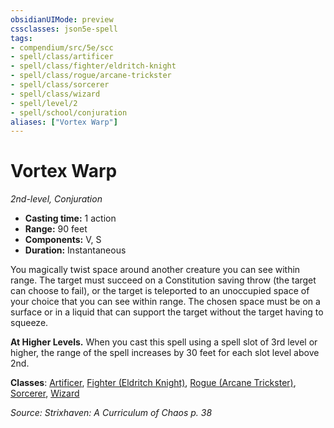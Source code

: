 ```yaml
---
obsidianUIMode: preview
cssclasses: json5e-spell
tags:
- compendium/src/5e/scc
- spell/class/artificer
- spell/class/fighter/eldritch-knight
- spell/class/rogue/arcane-trickster
- spell/class/sorcerer
- spell/class/wizard
- spell/level/2
- spell/school/conjuration
aliases: ["Vortex Warp"]
---
```

# Vortex Warp
*2nd-level, Conjuration*  

- **Casting time:** 1 action
- **Range:** 90 feet
- **Components:** V, S
- **Duration:** Instantaneous

You magically twist space around another creature you can see within range. The target must succeed on a Constitution saving throw (the target can choose to fail), or the target is teleported to an unoccupied space of your choice that you can see within range. The chosen space must be on a surface or in a liquid that can support the target without the target having to squeeze.

**At Higher Levels.** When you cast this spell using a spell slot of 3rd level or higher, the range of the spell increases by 30 feet for each slot level above 2nd.

**Classes**: [Artificer](artificer-tce.md), [Fighter (Eldritch Knight)](fighter-eldritch-knight.md), [Rogue (Arcane Trickster)](rogue-arcane-trickster.md), [Sorcerer](sorcerer.md), [Wizard](wizard.md)

*Source: Strixhaven: A Curriculum of Chaos p. 38*